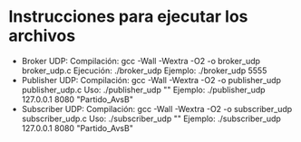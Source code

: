 # Instrucciones para ejecutar los archivos
- Broker UDP:
Compilación: gcc -Wall -Wextra -O2 -o broker_udp broker_udp.c
Ejecución:   ./broker_udp <puerto>
Ejemplo:     ./broker_udp 5555
- Publisher UDP:
Compilación: gcc -Wall -Wextra -O2 -o publisher_udp publisher_udp.c
Uso:         ./publisher_udp <host> <puerto> "<tema>"
Ejemplo:     ./publisher_udp 127.0.0.1 8080 "Partido_AvsB"
- Subscriber UDP:
Compilación: gcc -Wall -Wextra -O2 -o subscriber_udp subscriber_udp.c
Uso:         ./subscriber_udp <host> <puerto> "<tema>"
Ejemplo:     ./subscriber_udp 127.0.0.1 8080 "Partido_AvsB"
